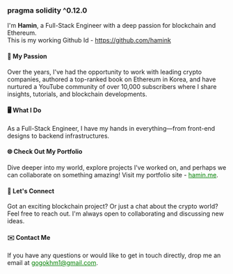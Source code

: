### pragma solidity ^0.12.0

I'm **Hamin**, a Full-Stack Engineer with a deep passion for blockchain and Ethereum. 
<br/>
This is my working Github Id - [<a href="https://github.com/hamink" target="_blank">https://github.com/hamink</a>](https://github.com/hamink)

#### 🚀 My Passion
Over the years, I've had the opportunity to work with leading crypto companies, authored a top-ranked book on Ethereum in Korea, and have nurtured a YouTube community of over 10,000 subscribers where I share insights, tutorials, and blockchain developments.

#### 🖥️ What I Do
As a Full-Stack Engineer, I have my hands in everything—from front-end designs to backend infrastructures.

#### 🌐 Check Out My Portfolio
Dive deeper into my world, explore projects I've worked on, and perhaps we can collaborate on something amazing! Visit my portfolio site - [<a href="https://hamin.me" target="_blank" style="color: green;">hamin.me</a>](https://hamin.me).

#### 🤝 Let's Connect
Got an exciting blockchain project? Or just a chat about the crypto world? Feel free to reach out. I'm always open to collaborating and discussing new ideas.

#### ✉️ Contact Me
If you have any questions or would like to get in touch directly, drop me an email at [<a href="mailto:gogokhm1@gmail.com" target="_blank" style="color: green;">gogokhm1@gmail.com</a>](mailto:gogokhm1@gmail.com).
